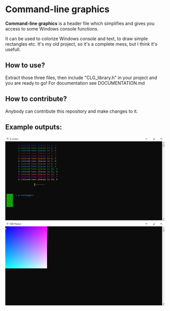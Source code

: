 # Command-line graphics
**Command-line graphics** is a header file which simplifies and gives you access to some Windows console functions.

It can be used to colorize Windows console and text, to draw simple rectangles etc.
It's my old project, so it's a complete mess, but I think it's usefull.


## How to use?
Extract those three files, then include "CLG_library.h" in your project and you are ready to go!
For documentation see DOCUMENTATION.md


## How to contribute?
Anybody can contribute this repository and make changes to it.


## Example outputs:
![example 1](img/screen_1.png)
![example 2](img/screen_2.png)

